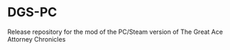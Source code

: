 # DGS-PC
Release repository for the mod of the PC/Steam version of The Great Ace Attorney Chronicles
